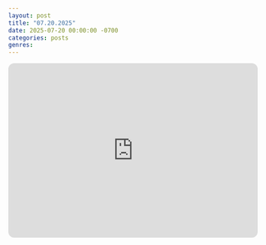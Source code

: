 ```yaml
---
layout: post
title: "07.20.2025"
date: 2025-07-20 00:00:00 -0700
categories: posts
genres:
---
```

<iframe style="border-radius:12px" src="https://open.spotify.com/embed/playlist/4bHfGld9c8ZlGn64WTBw5C?utm_source=generator" width="100%" height="352" frameBorder="0" allowfullscreen="" allow="autoplay; clipboard-write; encrypted-media; fullscreen; picture-in-picture" loading="lazy"></iframe>